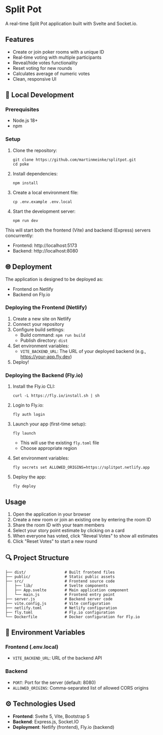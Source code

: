 # Split Pot

A real-time Split Pot application built with Svelte and Socket.io.

## Features

- Create or join poker rooms with a unique ID
- Real-time voting with multiple participants
- Reveal/hide votes functionality
- Reset voting for new rounds
- Calculates average of numeric votes
- Clean, responsive UI

## 🔧 Local Development

### Prerequisites

- Node.js 18+ 
- npm

### Setup

1. Clone the repository:
   ```
   git clone https://github.com/martinmeinke/splitpot.git
   cd poke
   ```

2. Install dependencies:
   ```
   npm install
   ```

3. Create a local environment file:
   ```
   cp .env.example .env.local
   ```

4. Start the development server:
   ```
   npm run dev
   ```

This will start both the frontend (Vite) and backend (Express) servers concurrently:
- Frontend: http://localhost:5173
- Backend: http://localhost:8080

## 🌐 Deployment

The application is designed to be deployed as:
- Frontend on Netlify
- Backend on Fly.io

### Deploying the Frontend (Netlify)

1. Create a new site on Netlify
2. Connect your repository
3. Configure build settings:
   - Build command: `npm run build`
   - Publish directory: `dist`
4. Set environment variables:
   - `VITE_BACKEND_URL`: The URL of your deployed backend (e.g., https://your-app.fly.dev)
5. Deploy!

### Deploying the Backend (Fly.io)

1. Install the Fly.io CLI:
   ```
   curl -L https://fly.io/install.sh | sh
   ```

2. Login to Fly.io:
   ```
   fly auth login
   ```

3. Launch your app (first-time setup):
   ```
   fly launch
   ```
   - This will use the existing `fly.toml` file
   - Choose appropriate region

4. Set environment variables:
   ```
   fly secrets set ALLOWED_ORIGINS=https://splitpot.netlify.app
   ```

5. Deploy the app:
   ```
   fly deploy
   ```

## Usage

1. Open the application in your browser
2. Create a new room or join an existing one by entering the room ID
3. Share the room ID with your team members
4. Select your story point estimate by clicking on a card
5. When everyone has voted, click "Reveal Votes" to show all estimates
6. Click "Reset Votes" to start a new round

## 🔍 Project Structure

```
├── dist/                 # Built frontend files
├── public/               # Static public assets
├── src/                  # Frontend source code
│   ├── lib/              # Svelte components
│   ├── App.svelte        # Main application component
│   └── main.js           # Frontend entry point
├── server.js             # Backend server code
├── vite.config.js        # Vite configuration
├── netlify.toml          # Netlify configuration
├── fly.toml              # Fly.io configuration
└── Dockerfile            # Docker configuration for Fly.io
```

## 📝 Environment Variables

### Frontend (.env.local)
- `VITE_BACKEND_URL`: URL of the backend API

### Backend
- `PORT`: Port for the server (default: 8080)
- `ALLOWED_ORIGINS`: Comma-separated list of allowed CORS origins

## ⚙️ Technologies Used

- **Frontend**: Svelte 5, Vite, Bootstrap 5
- **Backend**: Express.js, Socket.IO
- **Deployment**: Netlify (frontend), Fly.io (backend)